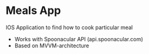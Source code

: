 # Meals App
IOS Application to find how to cook particular meal
- Works with Spoonacular API (api.spoonacular.com)
- Based on MVVM-architecture
